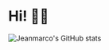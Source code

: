 # Hi! :wave::smiley:


![Jeanmarco's GitHub stats](https://github-readme-stats.vercel.app/api?username=OctavoPE&theme=radical&show_icons=true)

